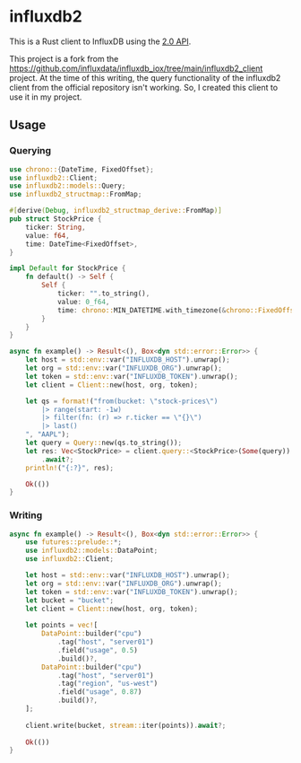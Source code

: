 # influxdb2

This is a Rust client to InfluxDB using the [2.0 API][2api].

[2api]: https://v2.docs.influxdata.com/v2.0/reference/api/

This project is a fork from the 
https://github.com/influxdata/influxdb_iox/tree/main/influxdb2_client project.
At the time of this writing, the query functionality of the influxdb2 client 
from the official repository isn't working. So, I created this client to use 
it in my project.

## Usage

### Querying

```rust
use chrono::{DateTime, FixedOffset};
use influxdb2::Client;
use influxdb2::models::Query;
use influxdb2_structmap::FromMap;

#[derive(Debug, influxdb2_structmap_derive::FromMap)]
pub struct StockPrice {
    ticker: String,
    value: f64,
    time: DateTime<FixedOffset>,
}

impl Default for StockPrice {
    fn default() -> Self {
        Self {
            ticker: "".to_string(),
            value: 0_f64,
            time: chrono::MIN_DATETIME.with_timezone(&chrono::FixedOffset::east(7 * 3600)),
        }
    }
}

async fn example() -> Result<(), Box<dyn std::error::Error>> {
    let host = std::env::var("INFLUXDB_HOST").unwrap();
    let org = std::env::var("INFLUXDB_ORG").unwrap();
    let token = std::env::var("INFLUXDB_TOKEN").unwrap();
    let client = Client::new(host, org, token);

    let qs = format!("from(bucket: \"stock-prices\") 
        |> range(start: -1w)
        |> filter(fn: (r) => r.ticker == \"{}\") 
        |> last()
    ", "AAPL");
    let query = Query::new(qs.to_string());
    let res: Vec<StockPrice> = client.query::<StockPrice>(Some(query))
        .await?;
    println!("{:?}", res);

    Ok(())
}
```

### Writing

```rust
async fn example() -> Result<(), Box<dyn std::error::Error>> {
    use futures::prelude::*;
    use influxdb2::models::DataPoint;
    use influxdb2::Client;

    let host = std::env::var("INFLUXDB_HOST").unwrap();
    let org = std::env::var("INFLUXDB_ORG").unwrap();
    let token = std::env::var("INFLUXDB_TOKEN").unwrap();
    let bucket = "bucket";
    let client = Client::new(host, org, token);
    
    let points = vec![
        DataPoint::builder("cpu")
            .tag("host", "server01")
            .field("usage", 0.5)
            .build()?,
        DataPoint::builder("cpu")
            .tag("host", "server01")
            .tag("region", "us-west")
            .field("usage", 0.87)
            .build()?,
    ];
                                                            
    client.write(bucket, stream::iter(points)).await?;
    
    Ok(())
}
```


